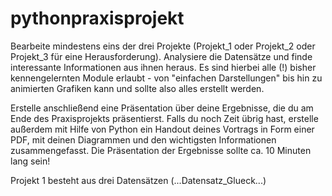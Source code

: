 # pythonpraxisprojekt
Bearbeite mindestens eins der drei Projekte (Projekt_1 oder Projekt_2 oder Projekt_3 für eine Herausforderung). Analysiere die Datensätze und finde interessante Informationen aus ihnen heraus. Es sind hierbei alle (!) bisher kennengelernten Module erlaubt - von "einfachen Darstellungen" bis hin zu animierten Grafiken kann und sollte also alles erstellt werden.

Erstelle anschließend eine Präsentation über deine Ergebnisse, die du am Ende des Praxisprojekts präsentierst.
Falls du noch Zeit übrig hast, erstelle außerdem mit Hilfe von Python ein Handout deines Vortrags in Form einer PDF, mit deinen Diagrammen und den wichtigsten Informationen zusammengefasst. Die Präsentation der Ergebnisse sollte ca. 10 Minuten lang sein! 

Projekt 1 besteht aus drei Datensätzen (...Datensatz_Glueck...)
